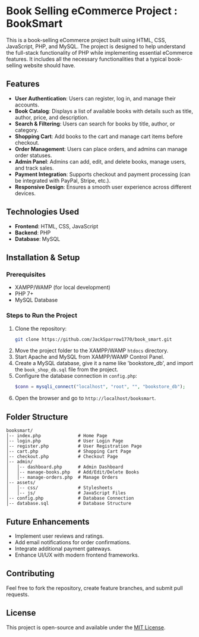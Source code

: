 # Book Selling eCommerce Project : BookSmart

This is a book-selling eCommerce project built using HTML, CSS, JavaScript, PHP, and MySQL. The project is designed to help understand the full-stack functionality of PHP while implementing essential eCommerce features. It includes all the necessary functionalities that a typical book-selling website should have.

## Features

- **User Authentication**: Users can register, log in, and manage their accounts.
- **Book Catalog**: Displays a list of available books with details such as title, author, price, and description.
- **Search & Filtering**: Users can search for books by title, author, or category.
- **Shopping Cart**: Add books to the cart and manage cart items before checkout.
- **Order Management**: Users can place orders, and admins can manage order statuses.
- **Admin Panel**: Admins can add, edit, and delete books, manage users, and track sales.
- **Payment Integration**: Supports checkout and payment processing (can be integrated with PayPal, Stripe, etc.).
- **Responsive Design**: Ensures a smooth user experience across different devices.

## Technologies Used

- **Frontend**: HTML, CSS, JavaScript
- **Backend**: PHP
- **Database**: MySQL

## Installation & Setup

### Prerequisites

- XAMPP/WAMP (for local development)
- PHP 7+
- MySQL Database

### Steps to Run the Project

1. Clone the repository:
   ```sh
   git clone https://github.com/JackSparrow1770/book_smart.git
   ```
2. Move the project folder to the XAMPP/WAMP `htdocs` directory.
3. Start Apache and MySQL from XAMPP/WAMP Control Panel.
4. Create a MySQL database, give it a name like 'bookstore\_db', and import the `book_shop_db.sql` file from the project.
5. Configure the database connection in `config.php`:
   ```php
   $conn = mysqli_connect("localhost", "root", "", "bookstore_db");
   ```
6. Open the browser and go to `http://localhost/booksmart`.

## Folder Structure

```
booksmart/
│-- index.php              # Home Page
│-- login.php              # User Login Page
│-- register.php           # User Registration Page
│-- cart.php               # Shopping Cart Page
│-- checkout.php           # Checkout Page
│-- admin/
│   │-- dashboard.php      # Admin Dashboard
│   │-- manage-books.php   # Add/Edit/Delete Books
│   │-- manage-orders.php  # Manage Orders
│-- assets/
│   │-- css/               # Stylesheets
│   │-- js/                # JavaScript Files
│-- config.php             # Database Connection
│-- database.sql           # Database Structure
```

## Future Enhancements

- Implement user reviews and ratings.
- Add email notifications for order confirmations.
- Integrate additional payment gateways.
- Enhance UI/UX with modern frontend frameworks.

## Contributing

Feel free to fork the repository, create feature branches, and submit pull requests.

## License

This project is open-source and available under the [MIT License](LICENSE).

